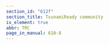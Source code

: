 ```yaml
---
section_id: "612f"
section_title: TsunamiReady community
is_element: true
abbr: TRC
page_in_manual: 610-8
---
```

